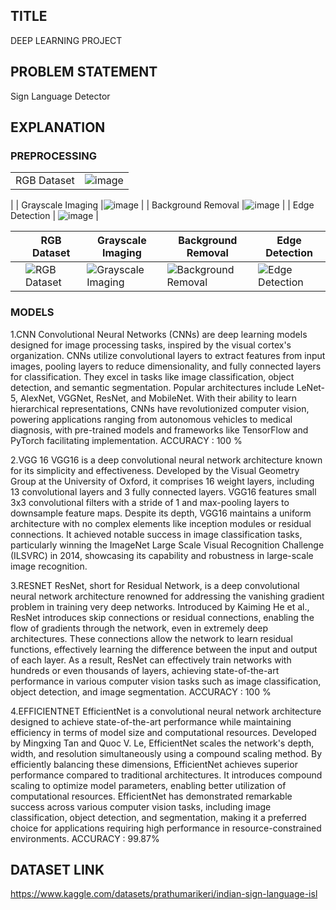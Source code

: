 ## TITLE
DEEP LEARNING PROJECT
## PROBLEM STATEMENT
Sign Language Detector
## EXPLANATION
### PREPROCESSING
|                |                                                                                                     |
|----------------|-----------------------------------------------------------------------------------------------------|
| RGB Dataset    |![image](https://github.com/siyagampawar/Sign-Language-Detector/assets/115725393/d8cd9d77-c7a6-4080-9ad5-04341e0a90e2)
 |
| Grayscale Imaging |![image](https://github.com/siyagampawar/Sign-Language-Detector/assets/115725393/79f0fedb-d4dc-497d-8d55-167c39f2d550)
|
| Background Removal |![image](https://github.com/siyagampawar/Sign-Language-Detector/assets/115725393/148561c2-fc2e-417f-9f18-9e9e82de2959)
|
| Edge Detection | ![image](https://github.com/siyagampawar/Sign-Language-Detector/assets/115725393/898a5c55-6156-4e61-8338-28d3ce3d71f9)
 |


|     | RGB Dataset                          | Grayscale Imaging                   | Background Removal                  | Edge Detection                      |
|-----|--------------------------------------|-------------------------------------|------------------------------------|-------------------------------------|
|     | ![RGB Dataset](https://github.com/siyagampawar/Sign-Language-Detector/blob/assets/115725393/3bed6f21-69e7-4d14-b217-f193cc9e99d9) | ![Grayscale Imaging](https://github.com/siyagampawar/Sign-Language-Detector/blob/assets/115725393/d5d5625e-7c87-4683-8746-8ded011ab896) | ![Background Removal](https://github.com/siyagampawar/Sign-Language-Detector/blob/assets/115725393/6db68539-e9d7-4f7c-87f7-d61683e951d9) | ![Edge Detection](https://github.com/siyagampawar/Sign-Language-Detector/blob/assets/115725393/566d5c21-70ea-4b9d-b691-4c7dcbdccc4f) |


### MODELS

1.CNN
Convolutional Neural Networks (CNNs) are deep learning models designed for image processing tasks, inspired by the visual cortex's organization. CNNs utilize convolutional layers to extract features from input images, pooling layers to reduce dimensionality, and fully connected layers for classification. They excel in tasks like image classification, object detection, and semantic segmentation. Popular architectures include LeNet-5, AlexNet, VGGNet, ResNet, and MobileNet. With their ability to learn hierarchical representations, CNNs have revolutionized computer vision, powering applications ranging from autonomous vehicles to medical diagnosis, with pre-trained models and frameworks like TensorFlow and PyTorch facilitating implementation.
ACCURACY : 100 %

2.VGG 16
VGG16 is a deep convolutional neural network architecture known for its simplicity and effectiveness. Developed by the Visual Geometry Group at the University of Oxford, it comprises 16 weight layers, including 13 convolutional layers and 3 fully connected layers. VGG16 features small 3x3 convolutional filters with a stride of 1 and max-pooling layers to downsample feature maps. Despite its depth, VGG16 maintains a uniform architecture with no complex elements like inception modules or residual connections. It achieved notable success in image classification tasks, particularly winning the ImageNet Large Scale Visual Recognition Challenge (ILSVRC) in 2014, showcasing its capability and robustness in large-scale image recognition.

3.RESNET
ResNet, short for Residual Network, is a deep convolutional neural network architecture renowned for addressing the vanishing gradient problem in training very deep networks. Introduced by Kaiming He et al., ResNet introduces skip connections or residual connections, enabling the flow of gradients through the network, even in extremely deep architectures. These connections allow the network to learn residual functions, effectively learning the difference between the input and output of each layer. As a result, ResNet can effectively train networks with hundreds or even thousands of layers, achieving state-of-the-art performance in various computer vision tasks such as image classification, object detection, and image segmentation.
ACCURACY : 100 %

4.EFFICIENTNET
EfficientNet is a convolutional neural network architecture designed to achieve state-of-the-art performance while maintaining efficiency in terms of model size and computational resources. Developed by Mingxing Tan and Quoc V. Le, EfficientNet scales the network's depth, width, and resolution simultaneously using a compound scaling method. By efficiently balancing these dimensions, EfficientNet achieves superior performance compared to traditional architectures. It introduces compound scaling to optimize model parameters, enabling better utilization of computational resources. EfficientNet has demonstrated remarkable success across various computer vision tasks, including image classification, object detection, and segmentation, making it a preferred choice for applications requiring high performance in resource-constrained environments.
ACCURACY : 99.87%


## DATASET LINK
https://www.kaggle.com/datasets/prathumarikeri/indian-sign-language-isl


